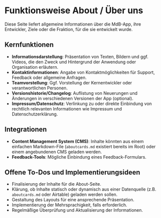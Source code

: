 # Funktionsweise About / Über uns

Diese Seite liefert allgemeine Informationen über die MdB-App, ihre Entwickler, Ziele oder die Fraktion, für die sie entwickelt wurde.

## Kernfunktionen

- **Informationsdarstellung**: Präsentation von Texten, Bildern und ggf. Videos, die den Zweck und Hintergrund der Anwendung oder Organisation erläutern.
- **Kontaktinformationen**: Angabe von Kontaktmöglichkeiten für Support, Feedback oder allgemeine Anfragen.
- **Teamvorstellung**: Ggf. Vorstellung der Kernentwickler oder verantwortlichen Personen.
- **Versionshistorie/Changelog**: Auflistung von Neuerungen und Änderungen in verschiedenen Versionen der App (optional).
- **Impressum/Datenschutz**: Verlinkung zu oder direkte Einbindung von rechtlich relevanten Informationen wie Impressum und Datenschutzerklärung.

## Integrationen

- **Content Management System (CMS)**: Inhalte könnten aus einem einfachen Markdown-File (`aboutcards.md` existiert bereits im Root) oder einem angebundenen CMS geladen werden.
- **Feedback-Tools**: Mögliche Einbindung eines Feedback-Formulars.

## Offene To-Dos und Implementierungsideen

- Finalisierung der Inhalte für die About-Seite.
- Klärung, ob Inhalte statisch oder dynamisch aus einer Datenquelle (z.B. `aboutcards.md` oder Airtable) geladen werden sollen.
- Gestaltung des Layouts für eine ansprechende Präsentation.
- Implementierung der Mehrsprachigkeit, falls erforderlich.
- Regelmäßige Überprüfung und Aktualisierung der Informationen.
